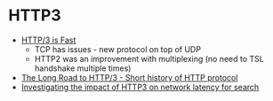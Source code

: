 HTTP3
=====

* [HTTP/3 is Fast](https://requestmetrics.com/web-performance/http3-is-fast)
    * TCP has issues - new protocol on top of UDP
    * HTTP2 was an improvement with multiplexing (no need to TSL handshake multiple times)
* [The Long Road to HTTP/3 - Short history of HTTP protocol](https://scorpil.com/post/the-long-road-to-http3/)
* [Investigating the impact of HTTP3 on network latency for search ](https://dropbox.tech/frontend/investigating-the-impact-of-http3-on-network-latency-for-search)

